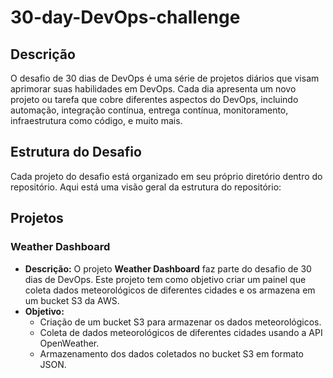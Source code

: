 # 30-day-DevOps-challenge

## Descrição

O desafio de 30 dias de DevOps é uma série de projetos diários que visam aprimorar suas habilidades em DevOps. Cada dia apresenta um novo projeto ou tarefa que cobre diferentes aspectos do DevOps, incluindo automação, integração contínua, entrega contínua, monitoramento, infraestrutura como código, e muito mais.

## Estrutura do Desafio

Cada projeto do desafio está organizado em seu próprio diretório dentro do repositório. Aqui está uma visão geral da estrutura do repositório:

## Projetos

### Weather Dashboard

- **Descrição:** O projeto **Weather Dashboard** faz parte do desafio de 30 dias de DevOps. Este projeto tem como objetivo criar um painel que coleta dados meteorológicos de diferentes cidades e os armazena em um bucket S3 da AWS.
- **Objetivo:**
  - Criação de um bucket S3 para armazenar os dados meteorológicos.
  - Coleta de dados meteorológicos de diferentes cidades usando a API OpenWeather.
  - Armazenamento dos dados coletados no bucket S3 em formato JSON.
